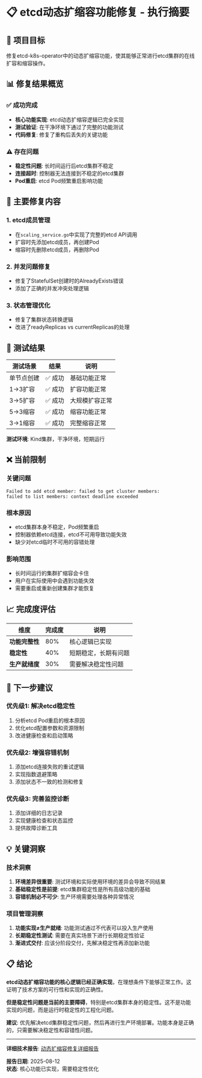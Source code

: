 # 📋 **etcd动态扩缩容功能修复 - 执行摘要**

## 🎯 **项目目标**
修复etcd-k8s-operator中的动态扩缩容功能，使其能够正常进行etcd集群的在线扩容和缩容操作。

## 📊 **修复结果概览**

### ✅ **成功完成**
- **核心功能实现**: etcd动态扩缩容逻辑已完全实现
- **测试验证**: 在干净环境下通过了完整的功能测试
- **代码修复**: 修复了重构后丢失的关键功能

### ⚠️ **存在问题**
- **稳定性问题**: 长时间运行后etcd集群不稳定
- **连接超时**: 控制器无法连接到不稳定的etcd集群
- **Pod重启**: etcd Pod频繁重启影响功能

## 🔧 **主要修复内容**

### **1. etcd成员管理**
- 在`scaling_service.go`中实现了完整的etcd API调用
- 扩容时先添加etcd成员，再创建Pod
- 缩容时先删除etcd成员，再删除Pod

### **2. 并发问题修复**
- 修复了StatefulSet创建时的AlreadyExists错误
- 添加了正确的并发冲突处理逻辑

### **3. 状态管理优化**
- 修复了集群状态转换逻辑
- 改进了readyReplicas vs currentReplicas的处理

## 🧪 **测试结果**

| 测试场景 | 结果 | 说明 |
|----------|------|------|
| 单节点创建 | ✅ 成功 | 基础功能正常 |
| 1→3扩容 | ✅ 成功 | 扩容功能正常 |
| 3→5扩容 | ✅ 成功 | 大规模扩容正常 |
| 5→3缩容 | ✅ 成功 | 缩容功能正常 |
| 3→1缩容 | ✅ 成功 | 完整缩容正常 |

**测试环境**: Kind集群，干净环境，短期运行

## ❌ **当前限制**

### **关键问题**
```
Failed to add etcd member: failed to get cluster members: 
failed to list members: context deadline exceeded
```

### **根本原因**
- etcd集群本身不稳定，Pod频繁重启
- 控制器依赖etcd连接，etcd不可用导致功能失效
- 缺少对etcd临时不可用的容错处理

### **影响范围**
- 长时间运行的集群扩缩容会卡住
- 用户在实际使用中会遇到功能失效
- 需要重启或重新创建集群才能恢复

## 📈 **完成度评估**

| 维度 | 完成度 | 说明 |
|------|--------|------|
| **功能完整性** | 80% | 核心逻辑已实现 |
| **稳定性** | 40% | 短期稳定，长期有问题 |
| **生产就绪度** | 30% | 需要解决稳定性问题 |

## 🎯 **下一步建议**

### **优先级1: 解决etcd稳定性**
1. 分析etcd Pod重启的根本原因
2. 优化etcd配置参数和资源限制
3. 改进健康检查和启动策略

### **优先级2: 增强容错机制**
1. 添加etcd连接失败的重试逻辑
2. 实现指数退避策略
3. 添加状态不一致的检测和修复

### **优先级3: 完善监控诊断**
1. 添加详细的日志记录
2. 实现健康检查和状态监控
3. 提供故障诊断工具

## 💡 **关键洞察**

### **技术洞察**
1. **环境差异很重要**: 测试环境和实际使用环境的差异会导致不同结果
2. **基础稳定性是前提**: etcd集群稳定性是所有高级功能的基础
3. **容错机制必不可少**: 生产环境需要处理各种异常情况

### **项目管理洞察**
1. **功能实现≠生产就绪**: 功能测试通过不代表可以投入生产使用
2. **长期稳定性测试**: 需要在真实场景下进行长期稳定性验证
3. **渐进式交付**: 应该分阶段交付，先解决稳定性再添加新功能

## 📋 **结论**

**etcd动态扩缩容功能的核心逻辑已经正确实现**，在理想条件下能够正常工作。这证明了技术方案的可行性和实现的正确性。

**但是稳定性问题是当前的主要障碍**，特别是etcd集群本身的稳定性。这不是功能实现的问题，而是运行时稳定性的工程化问题。

**建议**: 优先解决etcd集群稳定性问题，然后再进行生产环境部署。功能本身是正确的，只需要解决稳定性和容错性问题。

---

**详细技术报告**: [动态扩缩容修复详细报告](DYNAMIC_SCALING_REPAIR_REPORT.md)

**报告日期**: 2025-08-12  
**状态**: 核心功能已实现，需要稳定性优化

